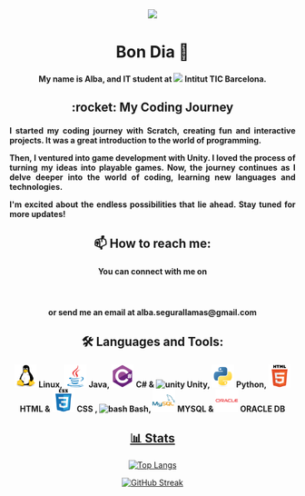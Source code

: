 

<div id="header" align="center">   
  <img src="https://media.giphy.com/media/v1.Y2lkPTc5MGI3NjExc3F6bGVtMmt4aDEzd28yYnZpY3VzbmM5bTY4bmZqazZoYzBrN3N0NyZlcD12MV9pbnRlcm5hbF9naWZfYnlfaWQmY3Q9Zw/11gC4odpiRKuha/giphy.gif" width="300"/>  
</div>  
<div id="badges" align="center">   
  <h1>Bon Dia 👋 </h1>
  <h4>My name is Alba, and IT student at <img src="https://agora.xtec.cat/iticbcn/wp-content/uploads/usu2389/2023/06/Imagotipo-1.png" width=20> Intitut TIC Barcelona.</h4>
  <h2>:rocket: My Coding Journey</h2>
  <h4 align="justify">I started my coding journey with Scratch, creating fun and interactive projects. It was a great introduction to the world of programming. 
  
  Then, I ventured into game development with Unity. I loved the process of turning my ideas into playable games. Now, the journey continues as I delve deeper into the world of coding, learning new languages and technologies. 

  I'm excited about the endless possibilities that lie ahead. Stay tuned for more updates!</h4>
  <h2>📫 How to reach me: </h2>
  <h4 >You can connect with me on</h4>
  <a href="https://www.linkedin.com/in/alba-segura-b91491299/">
    <img src="https://img.shields.io/badge/LinkedIn-blue?style=for-the-badge&logo=linkedin&logoColor=white" alt=""/>
  </a>
  <h4 >or send me an email at alba.segurallamas@gmail.com</h4>
  <h2>🛠 Languages and Tools:</h2>
  <h4 >
    <img src="https://raw.githubusercontent.com/devicons/devicon/master/icons/linux/linux-original.svg" alt="linux" width="40" height="40"/> Linux, 
    <img src="https://raw.githubusercontent.com/devicons/devicon/master/icons/java/java-original.svg" alt="java" width="40" height="40"/> Java,  
    <img src="https://raw.githubusercontent.com/devicons/devicon/master/icons/csharp/csharp-original.svg" alt="csharp" width="40" height="40"/> C# &
    <img src="https://www.vectorlogo.zone/logos/unity3d/unity3d-icon.svg" alt="unity" width="40" height="40"/> Unity, 
    <img src="https://raw.githubusercontent.com/devicons/devicon/master/icons/python/python-original.svg" alt="python" width="40" height="40"/> Python, 
    <img src="https://raw.githubusercontent.com/devicons/devicon/master/icons/html5/html5-original-wordmark.svg" alt="html5" width="40" height="40"/> HTML & 
    <img src="https://raw.githubusercontent.com/devicons/devicon/master/icons/css3/css3-original-wordmark.svg" alt="css3" width="40" height="40"/> CSS , 
    <img src="https://www.vectorlogo.zone/logos/gnu_bash/gnu_bash-icon.svg" alt="bash" width="40" height="40"/> Bash,  
    <img src="https://raw.githubusercontent.com/devicons/devicon/master/icons/mysql/mysql-original-wordmark.svg" alt="mysql" width="40" height="40"/> MYSQL &
    <img src="https://raw.githubusercontent.com/devicons/devicon/master/icons/oracle/oracle-original.svg" alt="oracle" width="40" height="40"/> ORACLE DB</h4>
  <p align="left">   </a> <a href="https://mariadb.org/" target="_blank" rel="noreferrer">    
  <h2>📊 Stats</h2>

  ![Top Langs](https://github-readme-stats.vercel.app/api/top-langs/?username=Snr1s3&langs_count=8)
 
  [![GitHub Streak](https://github-readme-streak-stats.herokuapp.com/?user=Snr1s3)](https://git.io/streak-stats)   
</div> 
